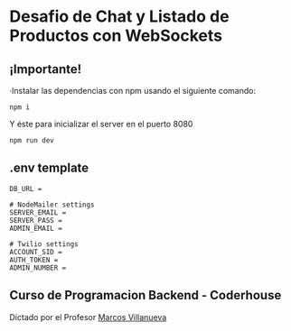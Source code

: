 # Desafio de Chat y Listado de Productos con WebSockets

## ¡Importante!
·Instalar las dependencias con npm usando el siguiente comando:
```
npm i
```
Y éste para inicializar el server en el puerto 8080
```
npm run dev
```

## .env template

```# Database settings
DB_URL = 

# NodeMailer settings
SERVER_EMAIL = 
SERVER_PASS = 
ADMIN_EMAIL =

# Twilio settings
ACCOUNT_SID = 
AUTH_TOKEN = 
ADMIN_NUMBER =
```


## Curso de Programacion Backend - Coderhouse
Dictado por el Profesor [Marcos Villanueva](https://github.com/marcosvillanueva9)

